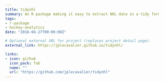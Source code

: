 ```yaml
---
title: tidynhl
summary: An R package making it easy to extract NHL data in a tidy format.
tags:
- r-package
- hockey-analytics
date: "2016-04-27T00:00:00Z"

# Optional external URL for project (replaces project detail page).
external_link: https://jplecavalier.github.io/tidynhl/

links:
- icon: github
  icon_pack: fab
  name: ""
  url: "https://github.com/jplecavalier/tidynhl"
---
```

